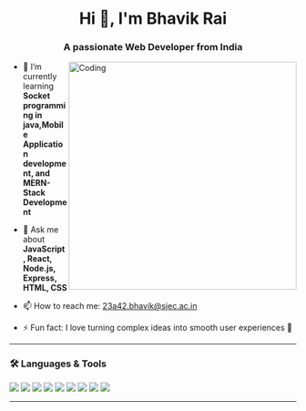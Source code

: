 <h1 align="center">Hi 👋, I'm Bhavik Rai</h1>
<h3 align="center">A passionate Web Developer from India</h3>

<img align="right" alt="Coding" width="400" src="https://cdn.dribbble.com/users/1162077/screenshots/3848914/programmer.gif" />

- 🌱 I’m currently learning **Socket programming in java,Mobile Application development, and MERN-Stack Development**

- 💬 Ask me about **JavaScript, React, Node.js, Express, HTML, CSS**

- 📫 How to reach me: 23a42.bhavik@sjec.ac.in

- ⚡ Fun fact: I love turning complex ideas into smooth user experiences 🚀

---

### 🛠️ Languages & Tools

<p align="left"> 
  <a href="https://developer.mozilla.org/en-US/docs/Web/HTML" target="_blank"><img src="https://img.icons8.com/color/48/000000/html-5--v1.png"/></a> 
  <a href="https://developer.mozilla.org/en-US/docs/Web/CSS" target="_blank"><img src="https://img.icons8.com/color/48/000000/css3.png"/></a> 
  <a href="https://developer.mozilla.org/en-US/docs/Web/JavaScript" target="_blank"><img src="https://img.icons8.com/color/48/000000/javascript--v1.png"/></a> 
  <a href="https://reactjs.org/" target="_blank"><img src="https://img.icons8.com/color/48/000000/react-native.png"/></a> 
  <a href="https://nodejs.org/" target="_blank"><img src="https://img.icons8.com/color/48/000000/nodejs.png"/></a>
  <a href="https://expressjs.com/" target="_blank"><img src="https://img.icons8.com/ios/50/000000/express-js.png"/></a>
  <a href="https://git-scm.com/" target="_blank"><img src="https://img.icons8.com/color/48/000000/git.png"/></a>
  <a href="https://www.mongodb.com/" target="_blank"><img src="https://img.icons8.com/color/48/000000/mongodb.png"/></a>
  <a href="https://tailwindcss.com/" target="_blank"><img src="https://img.icons8.com/color/48/000000/tailwindcss.png"/></a>
</p>

---

<!---
Bhavik9696/Bhavik9696 is a ✨ special ✨ repository because its `README.md` (this file) appears on your GitHub profile.
You can click the Preview link to take a look at your changes.
--->
